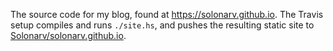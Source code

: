 The source code for my blog, found at <https://solonarv.github.io>.
The Travis setup compiles and runs `./site.hs`, and pushes the
resulting static site to [Solonarv/solonarv.github.io](https://github.com/Solonarv/solonarv.github.io).